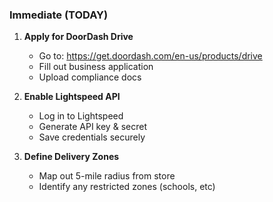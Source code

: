 ### Immediate (TODAY)
1. **Apply for DoorDash Drive**
   - Go to: https://get.doordash.com/en-us/products/drive
   - Fill out business application
   - Upload compliance docs

2. **Enable Lightspeed API**
   - Log in to Lightspeed
   - Generate API key & secret
   - Save credentials securely

3. **Define Delivery Zones**
   - Map out 5-mile radius from store
   - Identify any restricted zones (schools, etc)
